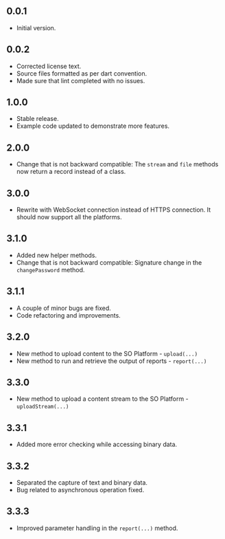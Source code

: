 ## 0.0.1

- Initial version.

## 0.0.2

- Corrected license text.
- Source files formatted as per dart convention.
- Made sure that lint completed with no issues.

## 1.0.0
- Stable release.
- Example code updated to demonstrate more features.

## 2.0.0
- Change that is not backward compatible: The `stream` and `file` methods now return a record instead of a class.

## 3.0.0
- Rewrite with WebSocket connection instead of HTTPS connection. It should now support all the platforms.

## 3.1.0
- Added new helper methods.
- Change that is not backward compatible: Signature change in the `changePassword` method.

## 3.1.1
- A couple of minor bugs are fixed.
- Code refactoring and improvements.

## 3.2.0
- New method to upload content to the SO Platform - `upload(...)`
- New method to run and retrieve the output of reports - `report(...)`

## 3.3.0
- New method to upload a content stream to the SO Platform - `uploadStream(...)`

## 3.3.1
- Added more error checking while accessing binary data.

## 3.3.2
- Separated the capture of text and binary data.
- Bug related to asynchronous operation fixed.

## 3.3.3
- Improved parameter handling in the `report(...)` method.